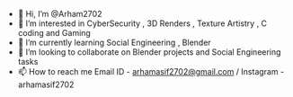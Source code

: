 - 👋 Hi, I’m @Arham2702
- 👀 I’m interested in CyberSecurity , 3D Renders , Texture Artistry , C coding and Gaming
- 🌱 I’m currently learning Social Engineering , Blender
- 💞️ I’m looking to collaborate on Blender projects and Social Engineering tasks
- 📫 How to reach me Email ID - arhamasif2702@gmail.com / Instagram - arhamasif2702

<!---
Arham2702/Arham2702 is a ✨ special ✨ repository because its `README.md` (this file) appears on your GitHub profile.
You can click the Preview link to take a look at your changes.
--->
